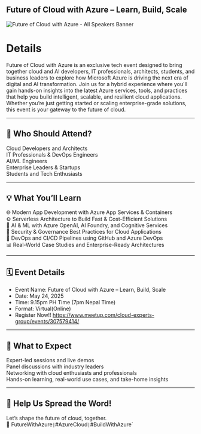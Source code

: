 ## Future of Cloud with Azure – Learn, Build, Scale
![Future of Cloud with Azure - All Speakers Banner](https://github.com/user-attachments/assets/2fb184b2-cea2-4da2-8f9f-9ff51f9ec55c)

# Details
Future of Cloud with Azure is an exclusive tech event designed to bring together cloud and AI developers, IT professionals, architects, students, and business leaders to explore how Microsoft Azure is driving the next era of digital and AI transformation.
Join us for a hybrid experience where you'll gain hands-on insights into the latest Azure services, tools, and practices that help you build intelligent, scalable, and resilient cloud applications. Whether you’re just getting started or scaling enterprise-grade solutions, this event is your gateway to the future of cloud.

***

## 🎯 Who Should Attend?

Cloud Developers and Architects <br>
IT Professionals & DevOps Engineers <br>
AI/ML Engineers <br>
Enterprise Leaders & Startups <br>
Students and Tech Enthusiasts <br>
***

## 💡 What You’ll Learn

🌐 Modern App Development with Azure App Services & Containers <br>
⚙️ Serverless Architecture to Build Fast & Cost-Efficient Solutions <br>
🤖 AI & ML with Azure OpenAI, AI Foundry, and Cognitive Services <br>
🔐 Security & Governance Best Practices for Cloud Applications <br>
🚀 DevOps and CI/CD Pipelines using GitHub and Azure DevOps <br>
📊 Real-World Case Studies and Enterprise-Ready Architectures <br>
***

## 🗓️ Event Details

- Event Name: Future of Cloud with Azure – Learn, Build, Scale
- Date: May 24, 2025
- Time: 9.15pm PH Time (7pm Nepal Time)
- Format: Virtual(Online)
- Register Now!! https://www.meetup.com/cloud-experts-group/events/307579414/
***

## 🧠 What to Expect

Expert-led sessions and live demos <br>
Panel discussions with industry leaders <br>
Networking with cloud enthusiasts and professionals <br>
Hands-on learning, real-world use cases, and take-home insights <br>
***

## 📣 Help Us Spread the Word!

Let’s shape the future of cloud, together. <br>
🔗 FutureWithAzure` | `#AzureCloud` | `#BuildWithAzure`
